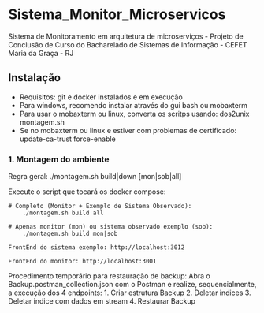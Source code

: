 # Sistema_Monitor_Microservicos
Sistema de Monitoramento em arquitetura de microserviços - Projeto de Conclusão de Curso do Bacharelado de Sistemas de Informação - CEFET Maria da Graça - RJ

## Instalação
 - Requisitos: git e docker instalados e em execução
 - Para windows, recomendo instalar através do gui bash ou mobaxterm
 - Para usar o mobaxterm ou linux, converta os scritps usando: dos2unix montagem.sh
 - Se no  mobaxterm ou linux e estiver com problemas de certificado: update-ca-trust force-enable 
### 1. Montagem do ambiente
 Regra geral: ./montagem.sh build|down [mon|sob|all]	
 
 Execute o script que tocará os docker compose:
		
	# Completo (Monitor + Exemplo de Sistema Observado): 
		./montagem.sh build all
		
	# Apenas monitor (mon) ou sistema observado exemplo (sob): 
		./montagem.sh build mon|sob 
	
	FrontEnd do sistema exemplo: http://localhost:3012

	FrontEnd do monitor: http://localhost:3001


Procedimento temporário para restauração de backup:
	Abra o Backup.postman_collection.json com o Postman e realize, sequencialmente, a execução dos 4 endpoints:
	1. Criar estrutura Backup
	2. Deletar indices
	3. Deletar indice com dados em stream
	4. Restaurar Backup

